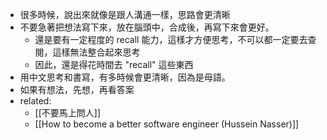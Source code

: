- 很多時候，說出來就像是跟人溝通一樣，思路會更清晰
- 不要急著把想法寫下來，放在腦頭中，合成後，再寫下來會更好。
    - 還是要有一定程度的 recall 能力，這樣才方便思考，不可以都一定要去查閱，這樣無法整合起來思考
    - 因此，還是得花時間去 "recall" 這些東西
- 用中文思考和書寫，有多時候會更清晰，因為是母語。
- 如果有想法，先想，再看答案
- related:
	- [[不要馬上問人]]
	- [[How to become a better software engineer (Hussein Nasser)]]